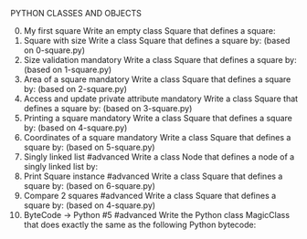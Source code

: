 PYTHON CLASSES AND OBJECTS

0. My first square
Write an empty class Square that defines a square:
1. Square with size
Write a class Square that defines a square by: (based on 0-square.py)
2. Size validation
mandatory
Write a class Square that defines a square by: (based on 1-square.py)
3. Area of a square
mandatory
Write a class Square that defines a square by: (based on 2-square.py)
4. Access and update private attribute
mandatory
Write a class Square that defines a square by: (based on 3-square.py)
5. Printing a square
mandatory
Write a class Square that defines a square by: (based on 4-square.py)
6. Coordinates of a square
mandatory
Write a class Square that defines a square by: (based on 5-square.py)
7. Singly linked list
#advanced
Write a class Node that defines a node of a singly linked list by:
8. Print Square instance
#advanced
Write a class Square that defines a square by: (based on 6-square.py)
9. Compare 2 squares
#advanced
Write a class Square that defines a square by: (based on 4-square.py)
10. ByteCode -> Python #5
#advanced
Write the Python class MagicClass that does exactly the same as the following Python bytecode:
